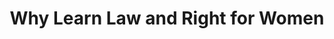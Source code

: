 ---
title: "Why Learn Law and Right for Women"
image: "/assets/images/digital-skills/digital-skills-2.png"
bentifits:
    - title: "Know your rights"
      desc: "Understand constitutional guarantees (Equality under Articles 14-15) and laws like the Protection of Women from Domestic Violence Act (PWDVA) or Sexual Harassment at Workplace Act."
    
    - title: "Theory to Action"
      desc: "Learn not just what the law says, but how to use it—file complaints, access legal aid, and challenge injustices."

    - title: "Build Support Networks"
      desc: "  Share knowledge to create safer communities. Educated women inspire others, dismantle stigma, and collectively address issues like discrimination or violence."
    
    - title: "Resilient Communities"
      desc: "Legal literacy fosters solidarity, helping women advocate for fair treatment in families, workplaces, and society."
    
---